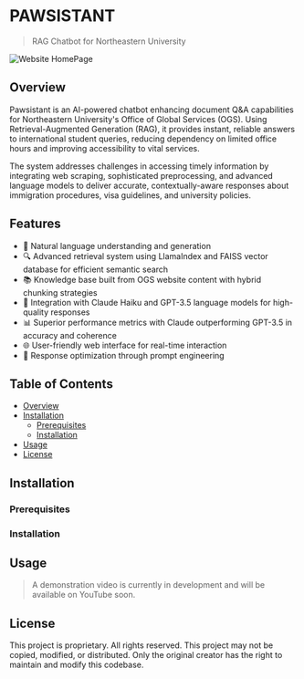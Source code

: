 # PAWSISTANT
> RAG Chatbot for Northeastern University

![Website HomePage](media/chatbot.gif)

## Overview
Pawsistant is an AI-powered chatbot enhancing document Q&A capabilities for Northeastern University's Office of Global Services (OGS). Using Retrieval-Augmented Generation (RAG), it provides instant, reliable answers to international student queries, reducing dependency on limited office hours and improving accessibility to vital services.

The system addresses challenges in accessing timely information by integrating web scraping, sophisticated preprocessing, and advanced language models to deliver accurate, contextually-aware responses about immigration procedures, visa guidelines, and university policies.

## Features
- 💬 Natural language understanding and generation
- 🔍 Advanced retrieval system using LlamaIndex and FAISS vector database for efficient semantic search
- 📚 Knowledge base built from OGS website content with hybrid chunking strategies
- 🤖 Integration with Claude Haiku and GPT-3.5 language models for high-quality responses
- 📊 Superior performance metrics with Claude outperforming GPT-3.5 in accuracy and coherence
- 🌐 User-friendly web interface for real-time interaction
- 🔄 Response optimization through prompt engineering

## Table of Contents
- [Overview](#overview)
- [Installation](#installation)
  - [Prerequisites](#prerequisites)
  - [Installation](#installation)
- [Usage](#usage)
- [License](#license)

## Installation
### Prerequisites
### Installation


## Usage
> A demonstration video is currently in development and will be available on YouTube soon.

## License

This project is proprietary. All rights reserved. This project may not be copied, modified, or distributed. Only the original creator has the right to maintain and modify this codebase.
